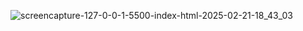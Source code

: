 ![screencapture-127-0-0-1-5500-index-html-2025-02-21-18_43_03](https://github.com/user-attachments/assets/e7b7e82e-e195-4fa3-97ba-560f75e2cd82)
